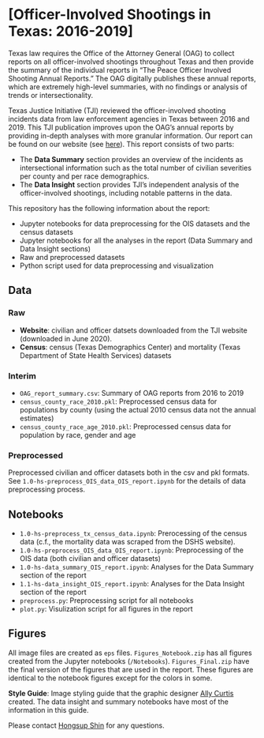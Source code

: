 # [Officer-Involved Shootings in Texas: 2016-2019]

Texas law requires the Office of the Attorney General (OAG) to collect reports on all officer-involved shootings throughout Texas and then provide the summary of the individual reports in “The Peace Officer Involved Shooting Annual Reports.” The OAG digitally publishes these annual reports, which are extremely high-level summaries, with no findings or analysis of trends or intersectionality.

Texas Justice Initiative (TJI) reviewed the officer-involved shooting incidents data from law enforcement agencies in Texas between 2016 and 2019. This TJI publication improves upon the OAG’s annual reports by providing in-depth analyses with more granular information. Our report can be found on our website (see [here](https://texasjusticeinitiative.org/static/TJI-2019AR-V9.pdf)). This report consists of two parts:
- The **Data Summary** section provides an overview of the incidents as intersectional information such as the total number of civilian severities per county and per race demographics.
- The **Data Insight** section provides TJI’s independent analysis of the officer-involved shootings, including notable patterns in the data.

This repository has the following information about the report:
- Jupyter notebooks for data preprocessing for the OIS datasets and the census datasets
- Jupyter notebooks for all the analyses in the report (Data Summary and Data Insight sections)
- Raw and preprocessed datasets
- Python script used for data preprocessing and visualization

## Data
### Raw
- **Website**: civilian and officer datsets downloaded from the TJI website (downloaded in June 2020).
- **Census**: census (Texas Demographics Center) and mortality (Texas Department of State Health Services) datasets

### Interim
- `OAG_report_summary.csv`: Summary of OAG reports from 2016 to 2019 
- `census_county_race_2010.pkl`: Preprocessed census data for populations by county (using the actual 2010 census data not the annual estimates)
- `census_county_race_age_2010.pkl`: Preprocessed census data for population by race, gender and age

### Preprocessed
Preprocessed civilian and officer datasets both in the csv and pkl formats. See `1.0-hs-preprocess_OIS_data_OIS_report.ipynb` for the details of data preprocessing process.

## Notebooks
- `1.0-hs-preprocess_tx_census_data.ipynb`: Prerocessing of the census data (c.f., the mortality data was scraped from the DSHS website).
- `1.0-hs-preprocess_OIS_data_OIS_report.ipynb`: Preprocessing of the OIS data (both civilian and officer datasets)
- `1.0-hs-data_summary_OIS_report.ipynb`: Analyses for the Data Summary section of the report
- `1.1-hs-data_insight_OIS_report.ipynb`: Analyses for the Data Insight section of the report
- `preprocess.py`: Preprocessing script for all notebooks
- `plot.py`: Visulization script for all figures in the report

## Figures
All image files are created as `eps` files. `Figures_Notebook.zip` has all figures created from the Jupyter notebooks (`/Notebooks`). `Figures_Final.zip` have the final version of the figures that are used in the report. These figures are identical to the notebook figures except for the colors in some.

**Style Guide**: Image styling guide that the graphic designer [Ally Curtis](https://www.alysondesign.com/) created. The data insight and summary notebooks have most of the information in this guide.

Please contact [Hongsup Shin](hongsup.shin@pm.me) for any questions.